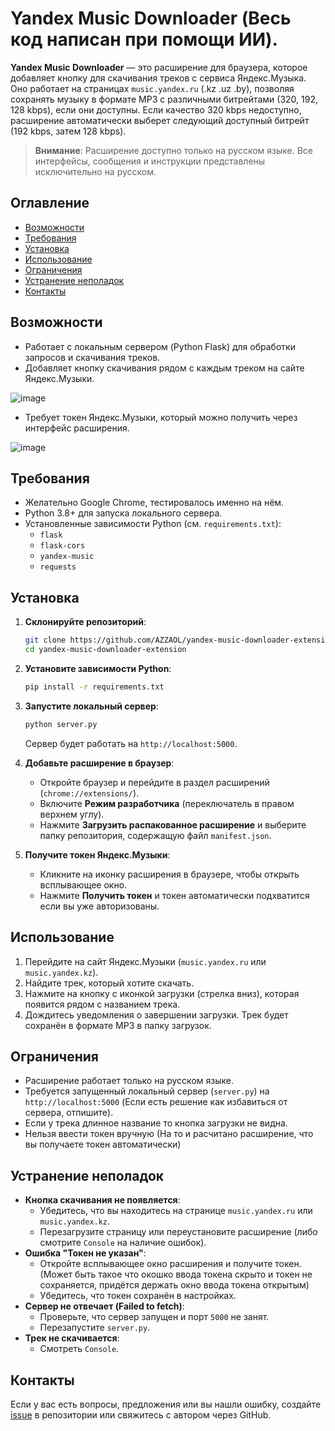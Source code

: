 # Yandex Music Downloader (Весь код написан при помощи ИИ).

**Yandex Music Downloader** — это расширение для браузера, которое добавляет кнопку для скачивания треков с сервиса Яндекс.Музыка. Оно работает на страницах `music.yandex.ru` (.kz .uz .by), позволяя сохранять музыку в формате MP3 с различными битрейтами (320, 192, 128 kbps), если они доступны. Если качество 320 kbps недоступно, расширение автоматически выберет следующий доступный битрейт (192 kbps, затем 128 kbps).

> **Внимание**: Расширение доступно только на русском языке. Все интерфейсы, сообщения и инструкции представлены исключительно на русском.

## Оглавление
- [Возможности](#возможности)
- [Требования](#требования)
- [Установка](#установка)
- [Использование](#использование)
- [Ограничения](#ограничения)
- [Устранение неполадок](#устранение-неполадок)
- [Контакты](#контакты)

## Возможности
- Работает с локальным сервером (Python Flask) для обработки запросов и скачивания треков.
- Добавляет кнопку скачивания рядом с каждым треком на сайте Яндекс.Музыки.

![image](https://github.com/user-attachments/assets/6daeb1f4-c42f-494f-967f-8c9094ca0e09)
- Требует токен Яндекс.Музыки, который можно получить через интерфейс расширения.

![image](https://github.com/user-attachments/assets/bc2541a8-149e-4ee7-8961-1a795e867420)

## Требования
- Желательно Google Chrome, тестировалось именно на нём.
- Python 3.8+ для запуска локального сервера.
- Установленные зависимости Python (см. `requirements.txt`):
  - `flask`
  - `flask-cors`
  - `yandex-music`
  - `requests`

## Установка
1. **Склонируйте репозиторий**:
   ```bash
   git clone https://github.com/AZZAOL/yandex-music-downloader-extension.git
   cd yandex-music-downloader-extension
   ```

2. **Установите зависимости Python**:
   ```bash
   pip install -r requirements.txt
   ```

3. **Запустите локальный сервер**:
   ```bash
   python server.py
   ```
   Сервер будет работать на `http://localhost:5000`.

4. **Добавьте расширение в браузер**:
   - Откройте браузер и перейдите в раздел расширений (`chrome://extensions/`).
   - Включите **Режим разработчика** (переключатель в правом верхнем углу).
   - Нажмите **Загрузить распакованное расширение** и выберите папку репозитория, содержащую файл `manifest.json`.

5. **Получите токен Яндекс.Музыки**:
   - Кликните на иконку расширения в браузере, чтобы открыть всплывающее окно.
   - Нажмите **Получить токен** и токен автоматически подхватится если вы уже авторизованы.

## Использование
1. Перейдите на сайт Яндекс.Музыки (`music.yandex.ru` или `music.yandex.kz`).
2. Найдите трек, который хотите скачать.
3. Нажмите на кнопку с иконкой загрузки (стрелка вниз), которая появится рядом с названием трека.
4. Дождитесь уведомления о завершении загрузки. Трек будет сохранён в формате MP3 в папку загрузок.

## Ограничения
- Расширение работает только на русском языке.
- Требуется запущенный локальный сервер (`server.py`) на `http://localhost:5000` (Если есть решение как избавиться от сервера, отпишите).
- Если у трека длинное название то кнопка загрузки не видна.
- Нельзя ввести токен вручную (На то и расчитано расширение, что вы получаете токен автоматически)

## Устранение неполадок
- **Кнопка скачивания не появляется**:
  - Убедитесь, что вы находитесь на странице `music.yandex.ru` или `music.yandex.kz`.
  - Перезагрузите страницу или переустановите расширение (либо смотрите `Console` на наличие ошибок).
- **Ошибка "Токен не указан"**:
  - Откройте всплывающее окно расширения и получите токен. (Может быть такое что окошко ввода токена скрыто и токен не сохраняется, придётся держать окно ввода токена открытым)
  - Убедитесь, что токен сохранён в настройках.
- **Сервер не отвечает (Failed to fetch)**:
  - Проверьте, что сервер запущен и порт `5000` не занят.
  - Перезапустите `server.py`.
- **Трек не скачивается**:
  - Смотреть `Console`.

## Контакты
Если у вас есть вопросы, предложения или вы нашли ошибку, создайте [issue](https://github.com/AZZAOL/yandex-music-downloader-extension/issues) в репозитории или свяжитесь с автором через GitHub.
